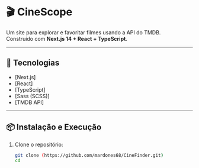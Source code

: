# 🎬 CineScope

Um site para explorar e favoritar filmes usando a API do TMDB.  
Construído com **Next.js 14 + React + TypeScript**.

---

## 🚀 Tecnologias

- [Next.js]
- [React]
- [TypeScript]
- [Sass (SCSS)]
- [TMDB API]

---

## 📦 Instalação e Execução

1. Clone o repositório:
   ```bash
   git clone (https://github.com/mardones68/CineFinder.git)
   cd 
